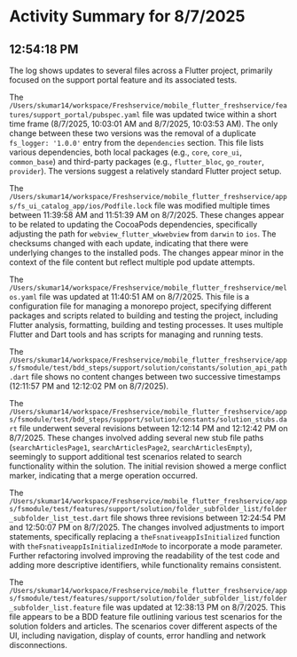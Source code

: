 # Activity Summary for 8/7/2025

## 12:54:18 PM
The log shows updates to several files across a Flutter project, primarily focused on the support portal feature and its associated tests.

The `/Users/skumar14/workspace/Freshservice/mobile_flutter_freshservice/features/support_portal/pubspec.yaml` file was updated twice within a short time frame (8/7/2025, 10:03:01 AM and 8/7/2025, 10:03:53 AM).  The only change between these two versions was the removal of a duplicate `fs_logger: '1.0.0'` entry from the `dependencies` section. This file lists various dependencies, both local packages (e.g., `core`, `core_ui`, `common_base`) and third-party packages (e.g., `flutter_bloc`, `go_router`, `provider`).  The versions suggest a relatively standard Flutter project setup.

The `/Users/skumar14/workspace/Freshservice/mobile_flutter_freshservice/apps/fs_ui_catalog_app/ios/Podfile.lock` file was modified multiple times between 11:39:58 AM and 11:51:39 AM on 8/7/2025. These changes appear to be related to updating the CocoaPods dependencies, specifically adjusting the path for `webview_flutter_wkwebview` from `darwin` to `ios`. The checksums changed with each update, indicating that there were underlying changes to the installed pods.  The changes appear minor in the context of the file content but reflect multiple pod update attempts.

The `/Users/skumar14/workspace/Freshservice/mobile_flutter_freshservice/melos.yaml` file was updated at 11:40:51 AM on 8/7/2025.  This file is a configuration file for managing a monorepo project, specifying different packages and scripts related to building and testing the project, including Flutter analysis, formatting, building and testing processes. It uses multiple Flutter and Dart tools and has scripts for managing and running tests.

The `/Users/skumar14/workspace/Freshservice/mobile_flutter_freshservice/apps/fsmodule/test/bdd_steps/support/solution/constants/solution_api_path.dart` file shows no content changes between two successive timestamps (12:11:57 PM and 12:12:02 PM on 8/7/2025).

The `/Users/skumar14/workspace/Freshservice/mobile_flutter_freshservice/apps/fsmodule/test/bdd_steps/support/solution/constants/solution_stubs.dart` file underwent several revisions between 12:12:14 PM and 12:12:42 PM on 8/7/2025.  These changes involved adding several new stub file paths (`searchArticlesPage1`, `searchArticlesPage2`, `searchArticlesEmpty`), seemingly to support additional test scenarios related to search functionality within the solution.  The initial revision showed a merge conflict marker, indicating that a merge operation occurred.


The `/Users/skumar14/workspace/Freshservice/mobile_flutter_freshservice/apps/fsmodule/test/features/support/solution/folder_subfolder_list/folder_subfolder_list_test.dart` file shows three revisions between 12:24:54 PM and 12:50:07 PM on 8/7/2025. The changes involved adjustments to import statements, specifically replacing a `theFsnativeappIsInitialized` function with `theFsnativeappIsInitializedInMode` to incorporate a mode parameter. Further refactoring involved improving the readability of the test code and adding more descriptive identifiers, while functionality remains consistent.

The `/Users/skumar14/workspace/Freshservice/mobile_flutter_freshservice/apps/fsmodule/test/features/support/solution/folder_subfolder_list/folder_subfolder_list.feature` file was updated at 12:38:13 PM on 8/7/2025. This file appears to be a BDD feature file outlining various test scenarios for the solution folders and articles. The scenarios cover different aspects of the UI, including navigation, display of counts, error handling and network disconnections.
